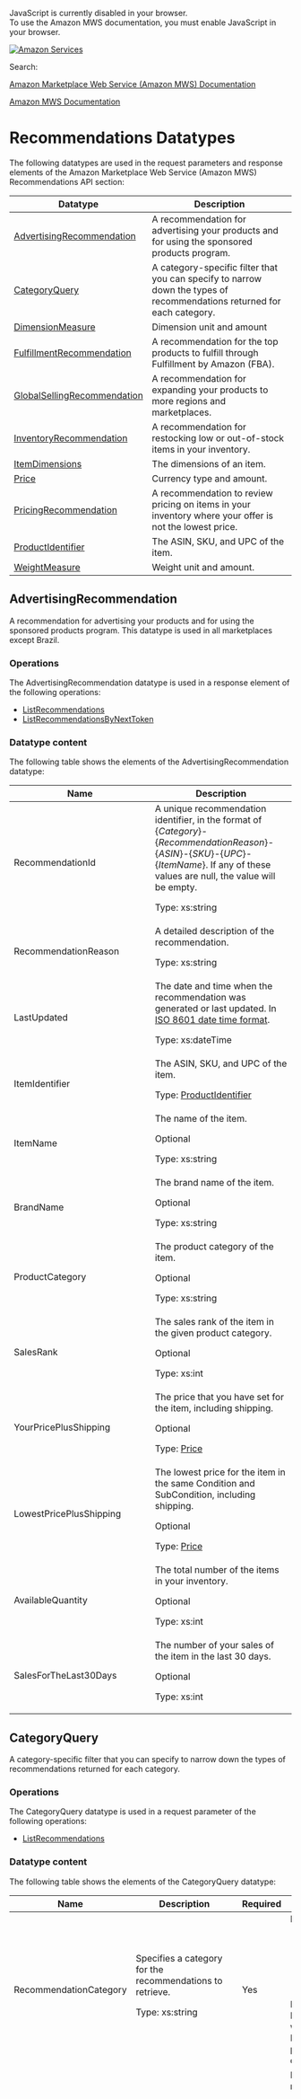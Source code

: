 <div id="MWSDX_noscript">

JavaScript is currently disabled in your browser.  
To use the Amazon MWS documentation, you must enable JavaScript in your
browser.

</div>

<div id="MWSDX_divtop">

[![Amazon
Services](https://images-na.ssl-images-amazon.com/images/G/08/mwsportal/fr_FR/amazonservices.gif "Amazon Services")](http://services.amazon.fr)

<div id="MWSDX_search">

<span id="MWSDX_searchlbl">Search:</span>

</div>

  
<span id="MWSDX_titlebar">[Amazon Marketplace Web Service (Amazon MWS)
Documentation](https://developer.amazonservices.fr/gp/mws/docs.html)</span>

</div>

<div id="MWSDX_divbottom">

<div id="MWSDX_divleft">

<div id="MWSDX_toc">

</div>

</div>

<div id="MWSDX_divright">

<div id="MWSDX_content">

<span id="MWSDX_breadcrumbs">[Amazon MWS
Documentation](https://developer.amazonservices.fr/gp/mws/docs.html)</span>

<div id="Recommendations_Datatypes" class="nested0">

# Recommendations Datatypes

<div class="body">

The following datatypes are used in the request parameters and response
elements of the <span class="ph">Amazon Marketplace Web Service (Amazon
MWS)</span> <span class="ph">Recommendations API section</span>:

<div class="tablenoborder">

| Datatype                                                                                                                                                                                                                                      | Description                                                                                                                                     |
|-----------------------------------------------------------------------------------------------------------------------------------------------------------------------------------------------------------------------------------------------|-------------------------------------------------------------------------------------------------------------------------------------------------|
| <a href="#AdvertisingRecommendation" class="xref" title="A recommendation for advertising your products and for using the sponsored products program. This datatype is used in all marketplaces except Brazil.">AdvertisingRecommendation</a> | <span class="ph">A recommendation for advertising your products and for using the sponsored products program.</span>                            |
| <a href="#CategoryQuery" class="xref" title="A category-specific filter that you can specify to narrow down the types of recommendations returned for each category.">CategoryQuery</a>                                                       | <span class="ph">A category-specific filter that you can specify to narrow down the types of recommendations returned for each category.</span> |
| <a href="#DimensionMeasure" class="xref">DimensionMeasure</a>                                                                                                                                                                                 | <span class="ph">Dimension unit and amount</span>                                                                                               |
| <a href="#FulfillmentRecommendation" class="xref" title="A recommendation for the top products to fulfill through Fulfillment by Amazon (FBA). This datatype is used in all marketplaces except Brazil.">FulfillmentRecommendation</a>        | <span class="ph">A recommendation for the top products to fulfill through Fulfillment by Amazon (FBA).</span>                                   |
| <a href="#GlobalSellingRecommendation" class="xref" title="A recommendation for expanding your products to more regions and marketplaces.">GlobalSellingRecommendation</a>                                                                    | <span class="ph">A recommendation for expanding your products to more regions and marketplaces.</span>                                          |
| <a href="#InventoryRecommendation" class="xref" title="A recommendation for restocking low or out-of-stock items in your inventory.">InventoryRecommendation</a>                                                                              | <span class="ph">A recommendation for restocking low or out-of-stock items in your inventory.</span>                                            |
| <a href="#ItemDimensions" class="xref" title="The dimensions of an item.">ItemDimensions</a>                                                                                                                                                  | <span class="ph">The dimensions of an item.</span>                                                                                              |
| <a href="#Price" class="xref" title="Currency type and amount.">Price</a>                                                                                                                                                                     | <span class="ph">Currency type and amount.</span>                                                                                               |
| <a href="#PricingRecommendation" class="xref" title="A recommendation to review pricing on items in your inventory where your offer is not the lowest price.">PricingRecommendation</a>                                                       | <span class="ph">A recommendation to review pricing on items in your inventory where your offer is not the lowest price.</span>                 |
| <a href="#ProductIdentifier" class="xref" title="The ASIN, SKU, and UPC of the item.">ProductIdentifier</a>                                                                                                                                   | <span class="ph">The ASIN, SKU, and UPC of the item.</span>                                                                                     |
| <a href="#WeightMeasure" class="xref" title="Weight unit and amount.">WeightMeasure</a>                                                                                                                                                       | <span class="ph">Weight unit and amount.</span>                                                                                                 |

</div>

</div>

<div id="AdvertisingRecommendation" class="topic nested1">

## AdvertisingRecommendation

<div class="body">

<span class="ph">A recommendation for advertising your products and for
using the sponsored products program.</span> <span class="ph">This
datatype is used in all marketplaces except Brazil.</span>

<div class="section">

### Operations

The <span class="keyword parmname">AdvertisingRecommendation</span>
datatype is used in a response element of the following operations:

-   <a href="Recommendations_ListRecommendations.md" class="xref" title="Returns your active recommendations for a specific category or for all categories for a specific marketplace.">ListRecommendations</a>
-   <a href="Recommendations_ListRecommendationsByNextToken.md" class="xref" title="Returns the next page of recommendations using the NextToken parameter.">ListRecommendationsByNextToken</a>

</div>

<div class="section">

### Datatype content

The following table shows the elements of the <span
class="keyword parmname">AdvertisingRecommendation</span> datatype:

<div class="tablenoborder">

<table class="table" data-cellpadding="4" data-cellspacing="0" data-summary="" data-frame="border" data-border="1" data-rules="all">
<colgroup>
<col style="width: 50%" />
<col style="width: 50%" />
</colgroup>
<thead class="thead" data-align="left">
<tr class="header row">
<th id="d266993e393" class="entry" data-valign="top" width="33.33333333333333%">Name</th>
<th id="d266993e396" class="entry" data-valign="top" width="66.66666666666666%">Description</th>
</tr>
</thead>
<tbody class="tbody">
<tr class="odd row">
<td class="entry" data-valign="top" width="33.33333333333333%" headers="d266993e393 "><span class="keyword parmname">RecommendationId</span></td>
<td class="entry" data-valign="top" width="66.66666666666666%" headers="d266993e396 ">A unique recommendation identifier, in the format of {<var class="keyword varname">Category</var>}-{<var class="keyword varname">RecommendationReason</var>}-{<var class="keyword varname">ASIN</var>}-{<var class="keyword varname">SKU</var>}-{<var class="keyword varname">UPC</var>}-{<var class="keyword varname">ItemName</var>}. If any of these values are null, the value will be empty.
<p><span class="ph">Type: xs:string</span></p></td>
</tr>
<tr class="even row">
<td class="entry" data-valign="top" width="33.33333333333333%" headers="d266993e393 "><span class="keyword parmname">RecommendationReason</span></td>
<td class="entry" data-valign="top" width="66.66666666666666%" headers="d266993e396 ">A detailed description of the recommendation.
<p><span class="ph">Type: xs:string</span></p></td>
</tr>
<tr class="odd row">
<td class="entry" data-valign="top" width="33.33333333333333%" headers="d266993e393 "><span class="keyword parmname">LastUpdated</span></td>
<td class="entry" data-valign="top" width="66.66666666666666%" headers="d266993e396 ">The date and time when the recommendation was generated or last updated. In <span class="ph"><a href="../dev_guide/DG_ISO8601.md" class="xref">ISO 8601 date time format</a></span>.
<p><span class="ph">Type: xs:dateTime</span></p></td>
</tr>
<tr class="even row">
<td class="entry" data-valign="top" width="33.33333333333333%" headers="d266993e393 "><span class="keyword parmname">ItemIdentifier</span></td>
<td class="entry" data-valign="top" width="66.66666666666666%" headers="d266993e396 ">The ASIN, SKU, and UPC of the item.
<p>Type: <a href="#ProductIdentifier" class="xref" title="The ASIN, SKU, and UPC of the item.">ProductIdentifier</a></p></td>
</tr>
<tr class="odd row">
<td class="entry" data-valign="top" width="33.33333333333333%" headers="d266993e393 "><span class="keyword parmname">ItemName</span></td>
<td class="entry" data-valign="top" width="66.66666666666666%" headers="d266993e396 ">The name of the item.
<p>Optional</p>
<p><span class="ph">Type: xs:string</span></p></td>
</tr>
<tr class="even row">
<td class="entry" data-valign="top" width="33.33333333333333%" headers="d266993e393 "><span class="keyword parmname">BrandName</span></td>
<td class="entry" data-valign="top" width="66.66666666666666%" headers="d266993e396 ">The brand name of the item.
<p>Optional</p>
<p><span class="ph">Type: xs:string</span></p></td>
</tr>
<tr class="odd row">
<td class="entry" data-valign="top" width="33.33333333333333%" headers="d266993e393 "><span class="keyword parmname">ProductCategory</span></td>
<td class="entry" data-valign="top" width="66.66666666666666%" headers="d266993e396 ">The product category of the item.
<p>Optional</p>
<p><span class="ph">Type: xs:string</span></p></td>
</tr>
<tr class="even row">
<td class="entry" data-valign="top" width="33.33333333333333%" headers="d266993e393 "><span class="keyword parmname">SalesRank</span></td>
<td class="entry" data-valign="top" width="66.66666666666666%" headers="d266993e396 ">The sales rank of the item in the given product category.
<p>Optional</p>
<p><span class="ph">Type: xs:int</span></p></td>
</tr>
<tr class="odd row">
<td class="entry" data-valign="top" width="33.33333333333333%" headers="d266993e393 "><span class="keyword parmname">YourPricePlusShipping</span></td>
<td class="entry" data-valign="top" width="66.66666666666666%" headers="d266993e396 ">The price that you have set for the item, including shipping.
<p>Optional</p>
<p>Type: <a href="#Price" class="xref" title="Currency type and amount.">Price</a></p></td>
</tr>
<tr class="even row">
<td class="entry" data-valign="top" width="33.33333333333333%" headers="d266993e393 "><span class="keyword parmname">LowestPricePlusShipping</span></td>
<td class="entry" data-valign="top" width="66.66666666666666%" headers="d266993e396 ">The lowest price for the item in the same <span class="keyword parmname">Condition</span> and <span class="keyword parmname">SubCondition</span>, including shipping.
<p>Optional</p>
<p>Type: <a href="#Price" class="xref" title="Currency type and amount.">Price</a></p></td>
</tr>
<tr class="odd row">
<td class="entry" data-valign="top" width="33.33333333333333%" headers="d266993e393 "><span class="keyword parmname">AvailableQuantity</span></td>
<td class="entry" data-valign="top" width="66.66666666666666%" headers="d266993e396 ">The total number of the items in your inventory.
<p>Optional</p>
<p><span class="ph">Type: xs:int</span></p></td>
</tr>
<tr class="even row">
<td class="entry" data-valign="top" width="33.33333333333333%" headers="d266993e393 "><span class="keyword parmname">SalesForTheLast30Days</span></td>
<td class="entry" data-valign="top" width="66.66666666666666%" headers="d266993e396 ">The number of your sales of the item in the last 30 days.
<p>Optional</p>
<p><span class="ph">Type: xs:int</span></p></td>
</tr>
</tbody>
</table>

</div>

</div>

</div>

</div>

<div id="CategoryQuery" class="topic nested1">

## CategoryQuery

<div class="body">

<span class="ph">A category-specific filter that you can specify to
narrow down the types of recommendations returned for each
category.</span>

<div class="section">

### Operations

The <span class="keyword parmname">CategoryQuery</span> datatype is used
in a request parameter of the following operations:

-   <a href="Recommendations_ListRecommendations.md" class="xref" title="Returns your active recommendations for a specific category or for all categories for a specific marketplace.">ListRecommendations</a>

</div>

<div class="section">

### Datatype content

The following table shows the elements of the <span
class="keyword parmname">CategoryQuery</span> datatype:

<div class="tablenoborder">

<table class="table" data-cellpadding="4" data-cellspacing="0" data-summary="" data-frame="border" data-border="1" data-rules="all">
<colgroup>
<col style="width: 25%" />
<col style="width: 25%" />
<col style="width: 25%" />
<col style="width: 25%" />
</colgroup>
<thead class="thead" data-align="left">
<tr class="header row">
<th id="d266993e775" class="entry" data-valign="top" width="22.22222222222222%">Name</th>
<th id="d266993e778" class="entry" data-valign="top" width="33.33333333333333%">Description</th>
<th id="d266993e781" class="entry" data-valign="top" width="11.11111111111111%">Required</th>
<th id="d266993e784" class="entry" data-valign="top" width="33.33333333333333%">Valid values</th>
</tr>
</thead>
<tbody class="tbody">
<tr class="odd row">
<td class="entry" data-valign="top" width="22.22222222222222%" headers="d266993e775 "><span class="keyword parmname">RecommendationCategory</span></td>
<td class="entry" data-valign="top" width="33.33333333333333%" headers="d266993e778 ">Specifies a category for the recommendations to retrieve.
<p><span class="ph">Type: xs:string</span></p></td>
<td class="entry" data-valign="top" width="11.11111111111111%" headers="d266993e781 ">Yes</td>
<td class="entry" data-valign="top" width="33.33333333333333%" headers="d266993e784 "><span class="keyword parmname">RecommendationCategory</span> values:
<ul>
<li><var class="keyword varname">Selection</var></li>
<li><var class="keyword varname">Fulfillment</var></li>
<li><var class="keyword varname">ListingQuality</var></li>
<li><var class="keyword varname">GlobalSelling</var></li>
<li><var class="keyword varname">Advertising</var></li>
</ul>
<div class="note note">
<span class="notetitle">Note:</span> If you specify a <span class="keyword parmname">RecommendationCategory</span> value here that was not specified in the <span class="keyword parmname">RecommendationCategory</span> request parameter to the <span class="keyword apiname">ListRecommendations</span> operation, then this value is ignored.
</div></td>
</tr>
<tr class="even row">
<td class="entry" data-valign="top" width="22.22222222222222%" headers="d266993e775 "><span class="keyword parmname">FilterOptions</span></td>
<td class="entry" data-valign="top" width="33.33333333333333%" headers="d266993e778 ">Specifies the filters to apply to narrow down the recommendations to return for the given recommendation category.
<p>Filters are specified as a list of <var class="keyword varname">FilterName=FilterValue</var> pairs. For more information, see the <a href="Recommendations_ListRecommendations.md#Examples" class="xref">examples</a> for the <span class="keyword apiname">ListRecommendations</span> operation.</p></td>
<td class="entry" data-valign="top" width="11.11111111111111%" headers="d266993e781 ">Yes</td>
<td class="entry" data-valign="top" width="33.33333333333333%" headers="d266993e784 "><span class="keyword parmname">FilterOptions</span> values for <var class="keyword varname">ListingQuality</var> recommendations:
<ul>
<li><var class="keyword varname">QualitySet=Defect</var> Filter for listings that have a defect, but the listing is still valid. For example, this query will return listings where there is no detailed description.</li>
<li><var class="keyword varname">QualitySet=Quarantine</var> Filter for listings that are being suppressed from the catalog because they do not meet Amazon's standards. For example, this query will return listings where there is no main image.</li>
<li><var class="keyword varname">ListingStatus=Active</var> Filter for active inventory items only. Returns items within inventory that are set to active status.</li>
<li><var class="keyword varname">ListingStatus=Inactive</var> Filter for inactive inventory items only. Returns items within inventory that are set to inactive status.</li>
</ul>
<p><span class="keyword parmname">FilterOptions</span> values for <var class="keyword varname">Selection</var>, <var class="keyword varname">Fulfillment</var>, <var class="keyword varname">GlobalSelling</var>, and <var class="keyword varname">Advertising</var> recommendations:</p>
<ul>
<li><var class="keyword varname">BrandName=&lt;BrandName&gt;</var> - Filter for recommendations that apply to the specified brand name.</li>
<li><var class="keyword varname">ProductCategory=&lt;ProductCategory&gt;</var> - Filter for recommendations that apply to the specified product category.</li>
</ul>
<p><span class="keyword parmname">FilterOptions</span> values for <var class="keyword varname">Selection</var> recommendations:</p>
<ul>
<li><var class="keyword varname">IncludeCommonRecommendations=true</var> - Include <var class="keyword varname">Selection</var> recommendations common to all sellers in addition to seller-specific recommendations.</li>
<li><var class="keyword varname">IncludeCommonRecommendations=false</var> - Do not include <var class="keyword varname">Selection</var> recommendations common to all sellers. Only include seller-specific recommendations.</li>
</ul></td>
</tr>
</tbody>
</table>

</div>

</div>

</div>

</div>

<div id="DimensionMeasure" class="topic nested1">

## DimensionMeasure

<div class="body">

<div class="section">

### Operations

The <span class="keyword parmname">DimensionMeasure</span> datatype is
used in a response element of the following operations:

-   <a href="Recommendations_ListRecommendations.md" class="xref" title="Returns your active recommendations for a specific category or for all categories for a specific marketplace.">ListRecommendations</a>
-   <a href="Recommendations_ListRecommendationsByNextToken.md" class="xref" title="Returns the next page of recommendations using the NextToken parameter.">ListRecommendationsByNextToken</a>

</div>

<div class="section">

### Datatype content

The following table shows the elements of the <span
class="keyword parmname">DimensionMeasure</span> datatype:

<div class="tablenoborder">

<table id="DimensionMeasure__table_o4g_glf_hk" class="table" data-cellpadding="4" data-cellspacing="0" data-summary="" data-frame="border" data-border="1" data-rules="all">
<colgroup>
<col style="width: 50%" />
<col style="width: 50%" />
</colgroup>
<thead class="thead" data-align="left">
<tr class="header row">
<th id="d266993e1074" class="entry" data-valign="top" width="33.33333333333333%">Name</th>
<th id="d266993e1077" class="entry" data-valign="top" width="66.66666666666666%">Description</th>
</tr>
</thead>
<tbody class="tbody">
<tr class="odd row">
<td class="entry" data-valign="top" width="33.33333333333333%" headers="d266993e1074 "><span class="keyword parmname">Value</span></td>
<td class="entry" data-valign="top" width="66.66666666666666%" headers="d266993e1077 ">The value of the measurement.
<p><span class="ph">Type: xs:decimal</span></p></td>
</tr>
<tr class="even row">
<td class="entry" data-valign="top" width="33.33333333333333%" headers="d266993e1074 "><span class="keyword parmname">Unit</span></td>
<td class="entry" data-valign="top" width="66.66666666666666%" headers="d266993e1077 ">The unit of the measurement.
<p><span class="ph">Type: xs:string</span></p></td>
</tr>
</tbody>
</table>

</div>

</div>

</div>

</div>

<div id="FulfillmentRecommendation" class="topic nested1">

## FulfillmentRecommendation

<div class="body">

<span class="ph">A recommendation for the top products to fulfill
through Fulfillment by Amazon (FBA).</span> <span class="ph">This
datatype is used in all marketplaces except Brazil.</span>

<div class="section">

### Operations

The <span class="keyword parmname">FulfillmentRecommendation</span>
datatype is used in a response element of the following operations:

-   <a href="Recommendations_ListRecommendations.md" class="xref" title="Returns your active recommendations for a specific category or for all categories for a specific marketplace.">ListRecommendations</a>
-   <a href="Recommendations_ListRecommendationsByNextToken.md" class="xref" title="Returns the next page of recommendations using the NextToken parameter.">ListRecommendationsByNextToken</a>

</div>

<div class="section">

### Datatype content

The following table shows the elements of the <span
class="keyword parmname">FulfillmentRecommendation</span> datatype:

<div class="tablenoborder">

<table class="table" data-cellpadding="4" data-cellspacing="0" data-summary="" data-frame="border" data-border="1" data-rules="all">
<colgroup>
<col style="width: 50%" />
<col style="width: 50%" />
</colgroup>
<thead class="thead" data-align="left">
<tr class="header row">
<th id="d266993e1232" class="entry" data-valign="top" width="33.33333333333333%">Name</th>
<th id="d266993e1235" class="entry" data-valign="top" width="66.66666666666666%">Description</th>
</tr>
</thead>
<tbody class="tbody">
<tr class="odd row">
<td class="entry" data-valign="top" width="33.33333333333333%" headers="d266993e1232 "><span class="keyword parmname">RecommendationId</span></td>
<td class="entry" data-valign="top" width="66.66666666666666%" headers="d266993e1235 ">A unique recommendation identifier, in the format of {<var class="keyword varname">Category</var>}-{<var class="keyword varname">RecommendationReason</var>}-{<var class="keyword varname">ASIN</var>}-{<var class="keyword varname">SKU</var>}-{<var class="keyword varname">UPC</var>}-{<var class="keyword varname">ItemName</var>}. If any of these values are null, the value will be empty.
<p><span class="ph">Type: xs:string</span></p></td>
</tr>
<tr class="even row">
<td class="entry" data-valign="top" width="33.33333333333333%" headers="d266993e1232 "><span class="keyword parmname">RecommendationReason</span></td>
<td class="entry" data-valign="top" width="66.66666666666666%" headers="d266993e1235 ">A detailed description of the recommendation.
<p><span class="ph">Type: xs:string</span></p></td>
</tr>
<tr class="odd row">
<td class="entry" data-valign="top" width="33.33333333333333%" headers="d266993e1232 "><span class="keyword parmname">LastUpdated</span></td>
<td class="entry" data-valign="top" width="66.66666666666666%" headers="d266993e1235 ">The date and time when the recommendation was generated or last updated. In <span class="ph"><a href="../dev_guide/DG_ISO8601.md" class="xref">ISO 8601 date time format</a></span>.
<p><span class="ph">Type: xs:dateTime</span></p></td>
</tr>
<tr class="even row">
<td class="entry" data-valign="top" width="33.33333333333333%" headers="d266993e1232 "><span class="keyword parmname">ItemIdentifier</span></td>
<td class="entry" data-valign="top" width="66.66666666666666%" headers="d266993e1235 ">The ASIN, SKU, and UPC of the item.
<p>Type: <a href="#ProductIdentifier" class="xref" title="The ASIN, SKU, and UPC of the item.">ProductIdentifier</a></p></td>
</tr>
<tr class="odd row">
<td class="entry" data-valign="top" width="33.33333333333333%" headers="d266993e1232 "><span class="keyword parmname">ItemName</span></td>
<td class="entry" data-valign="top" width="66.66666666666666%" headers="d266993e1235 ">The name of the item.
<p>Optional</p>
<p><span class="ph">Type: xs:string</span></p></td>
</tr>
<tr class="even row">
<td class="entry" data-valign="top" width="33.33333333333333%" headers="d266993e1232 "><span class="keyword parmname">BrandName</span></td>
<td class="entry" data-valign="top" width="66.66666666666666%" headers="d266993e1235 ">The brand name of the item.
<p>Optional</p>
<p><span class="ph">Type: xs:string</span></p></td>
</tr>
<tr class="odd row">
<td class="entry" data-valign="top" width="33.33333333333333%" headers="d266993e1232 "><span class="keyword parmname">ProductCategory</span></td>
<td class="entry" data-valign="top" width="66.66666666666666%" headers="d266993e1235 ">The product category of the item.
<p>Optional</p>
<p><span class="ph">Type: xs:string</span></p></td>
</tr>
<tr class="even row">
<td class="entry" data-valign="top" width="33.33333333333333%" headers="d266993e1232 "><span class="keyword parmname">SalesRank</span></td>
<td class="entry" data-valign="top" width="66.66666666666666%" headers="d266993e1235 ">The sales rank of the item in the given product category.
<p>Optional</p>
<p><span class="ph">Type: xs:int</span></p></td>
</tr>
<tr class="odd row">
<td class="entry" data-valign="top" width="33.33333333333333%" headers="d266993e1232 "><span class="keyword parmname">BuyboxPrice</span></td>
<td class="entry" data-valign="top" width="66.66666666666666%" headers="d266993e1235 ">The price of the item that is displayed in the Buy Box.
<p>Optional</p>
<p>Type: <a href="#Price" class="xref" title="Currency type and amount.">Price</a></p></td>
</tr>
<tr class="even row">
<td class="entry" data-valign="top" width="33.33333333333333%" headers="d266993e1232 "><span class="keyword parmname">NumberOfOffers</span></td>
<td class="entry" data-valign="top" width="66.66666666666666%" headers="d266993e1235 ">The number of current offers for the item.
<p>Optional</p>
<p><span class="ph">Type: xs:int</span></p></td>
</tr>
<tr class="odd row">
<td class="entry" data-valign="top" width="33.33333333333333%" headers="d266993e1232 "><span class="keyword parmname">NumberOfOffersFulfilledByAmazon</span></td>
<td class="entry" data-valign="top" width="66.66666666666666%" headers="d266993e1235 ">The number of current offers for the item that are fulfilled by Amazon.
<p>Optional</p>
<p><span class="ph">Type: xs:int</span></p></td>
</tr>
<tr class="even row">
<td class="entry" data-valign="top" width="33.33333333333333%" headers="d266993e1232 "><span class="keyword parmname">AverageCustomerReview</span></td>
<td class="entry" data-valign="top" width="66.66666666666666%" headers="d266993e1235 ">The average customer review of the item.
<p>Optional</p>
<p><span class="ph">Type: xs:decimal</span></p></td>
</tr>
<tr class="odd row">
<td class="entry" data-valign="top" width="33.33333333333333%" headers="d266993e1232 "><span class="keyword parmname">NumberOfCustomerReviews</span></td>
<td class="entry" data-valign="top" width="66.66666666666666%" headers="d266993e1235 ">The number of customer reviews for the item.
<p>Optional</p>
<p><span class="ph">Type: xs:int</span></p></td>
</tr>
<tr class="even row">
<td class="entry" data-valign="top" width="33.33333333333333%" headers="d266993e1232 "><span class="keyword parmname">ItemDimensions</span></td>
<td class="entry" data-valign="top" width="66.66666666666666%" headers="d266993e1235 ">The dimensions of the item.
<p>Optional</p>
<p>Type: <a href="#ItemDimensions" class="xref" title="The dimensions of an item.">ItemDimensions</a></p></td>
</tr>
</tbody>
</table>

</div>

</div>

</div>

</div>

<div id="GlobalSellingRecommendation" class="topic nested1">

## GlobalSellingRecommendation

<div class="body">

<span class="ph">A recommendation for expanding your products to more
regions and marketplaces.</span>

<div class="section">

### Operations

The <span class="keyword parmname">GlobalSellingRecommendation</span>
datatype is used in a response element of the following operations:

-   <a href="Recommendations_ListRecommendations.md" class="xref" title="Returns your active recommendations for a specific category or for all categories for a specific marketplace.">ListRecommendations</a>
-   <a href="Recommendations_ListRecommendationsByNextToken.md" class="xref" title="Returns the next page of recommendations using the NextToken parameter.">ListRecommendationsByNextToken</a>

</div>

<div class="section">

### Datatype content

The following table shows the elements of the <span
class="keyword parmname">GlobalSellingRecommendation</span> datatype:

<div class="tablenoborder">

<table id="GlobalSellingRecommendation__table_xjs_clb_3p" class="table" data-cellpadding="4" data-cellspacing="0" data-summary="" data-frame="border" data-border="1" data-rules="all">
<colgroup>
<col style="width: 50%" />
<col style="width: 50%" />
</colgroup>
<thead class="thead" data-align="left">
<tr class="header row">
<th id="d266993e1654" class="entry" data-valign="top" width="33.33333333333333%">Name</th>
<th id="d266993e1657" class="entry" data-valign="top" width="66.66666666666666%">Description</th>
</tr>
</thead>
<tbody class="tbody">
<tr class="odd row">
<td class="entry" data-valign="top" width="33.33333333333333%" headers="d266993e1654 "><span class="keyword parmname">RecommendationId</span></td>
<td class="entry" data-valign="top" width="66.66666666666666%" headers="d266993e1657 ">A unique recommendation identifier, in the format of {<var class="keyword varname">Category</var>}-{<var class="keyword varname">RecommendationReason</var>}-{<var class="keyword varname">ASIN</var>}-{<var class="keyword varname">SKU</var>}-{<var class="keyword varname">UPC</var>}-{<var class="keyword varname">ItemName</var>}. If any of these values are null, the value will be empty.
<p><span class="ph">Type: xs:string</span></p></td>
</tr>
<tr class="even row">
<td class="entry" data-valign="top" width="33.33333333333333%" headers="d266993e1654 "><span class="keyword parmname">RecommendationReason</span></td>
<td class="entry" data-valign="top" width="66.66666666666666%" headers="d266993e1657 ">A detailed description of the recommendation.
<p><span class="ph">Type: xs:string</span></p></td>
</tr>
<tr class="odd row">
<td class="entry" data-valign="top" width="33.33333333333333%" headers="d266993e1654 "><span class="keyword parmname">LastUpdated</span></td>
<td class="entry" data-valign="top" width="66.66666666666666%" headers="d266993e1657 ">The date and time when the recommendation was generated or last updated. In <span class="ph"><a href="../dev_guide/DG_ISO8601.md" class="xref">ISO 8601 date time format</a></span>.
<p><span class="ph">Type: xs:dateTime</span></p></td>
</tr>
<tr class="even row">
<td class="entry" data-valign="top" width="33.33333333333333%" headers="d266993e1654 "><span class="keyword parmname">ItemIdentifier</span></td>
<td class="entry" data-valign="top" width="66.66666666666666%" headers="d266993e1657 ">The ASIN, SKU, and UPC of the item.
<p>Type: <a href="#ProductIdentifier" class="xref" title="The ASIN, SKU, and UPC of the item.">ProductIdentifier</a></p></td>
</tr>
<tr class="odd row">
<td class="entry" data-valign="top" width="33.33333333333333%" headers="d266993e1654 "><span class="keyword parmname">ItemName</span></td>
<td class="entry" data-valign="top" width="66.66666666666666%" headers="d266993e1657 ">The name of the item.
<p>Optional</p>
<p><span class="ph">Type: xs:string</span></p></td>
</tr>
<tr class="even row">
<td class="entry" data-valign="top" width="33.33333333333333%" headers="d266993e1654 "><span class="keyword parmname">BrandName</span></td>
<td class="entry" data-valign="top" width="66.66666666666666%" headers="d266993e1657 ">The brand name of the item.
<p>Optional</p>
<p><span class="ph">Type: xs:string</span></p></td>
</tr>
<tr class="odd row">
<td class="entry" data-valign="top" width="33.33333333333333%" headers="d266993e1654 "><span class="keyword parmname">ProductCategory</span></td>
<td class="entry" data-valign="top" width="66.66666666666666%" headers="d266993e1657 ">The product category of the item.
<p>Optional</p>
<p><span class="ph">Type: xs:string</span></p></td>
</tr>
<tr class="even row">
<td class="entry" data-valign="top" width="33.33333333333333%" headers="d266993e1654 "><span class="keyword parmname">SalesRank</span></td>
<td class="entry" data-valign="top" width="66.66666666666666%" headers="d266993e1657 ">The sales rank of the item in the given product category.
<p>Optional</p>
<p><span class="ph">Type: xs:int</span></p></td>
</tr>
<tr class="odd row">
<td class="entry" data-valign="top" width="33.33333333333333%" headers="d266993e1654 "><span class="keyword parmname">BuyboxPrice</span></td>
<td class="entry" data-valign="top" width="66.66666666666666%" headers="d266993e1657 ">The price of the item that is displayed in the Buy Box.
<p>Optional</p>
<p>Type: <a href="#Price" class="xref" title="Currency type and amount.">Price</a></p></td>
</tr>
<tr class="even row">
<td class="entry" data-valign="top" width="33.33333333333333%" headers="d266993e1654 "><span class="keyword parmname">NumberOfOffers</span></td>
<td class="entry" data-valign="top" width="66.66666666666666%" headers="d266993e1657 ">The number of current offers for the item.
<p>Optional</p>
<p><span class="ph">Type: xs:int</span></p></td>
</tr>
<tr class="odd row">
<td class="entry" data-valign="top" width="33.33333333333333%" headers="d266993e1654 "><span class="keyword parmname">NumberOfOffersFulfilledByAmazon</span></td>
<td class="entry" data-valign="top" width="66.66666666666666%" headers="d266993e1657 ">The number of current offers for the item that are fulfilled by Amazon.
<p>Optional</p>
<p><span class="ph">Type: xs:int</span></p></td>
</tr>
<tr class="even row">
<td class="entry" data-valign="top" width="33.33333333333333%" headers="d266993e1654 "><span class="keyword parmname">AverageCustomerReview</span></td>
<td class="entry" data-valign="top" width="66.66666666666666%" headers="d266993e1657 ">The average customer review of the item.
<p>Optional</p>
<p><span class="ph">Type: xs:decimal</span></p></td>
</tr>
<tr class="odd row">
<td class="entry" data-valign="top" width="33.33333333333333%" headers="d266993e1654 "><span class="keyword parmname">NumberOfCustomerReviews</span></td>
<td class="entry" data-valign="top" width="66.66666666666666%" headers="d266993e1657 ">The number of customer reviews for the item.
<p>Optional</p>
<p><span class="ph">Type: xs:int</span></p></td>
</tr>
<tr class="even row">
<td class="entry" data-valign="top" width="33.33333333333333%" headers="d266993e1654 "><span class="keyword parmname">ItemDimensions</span></td>
<td class="entry" data-valign="top" width="66.66666666666666%" headers="d266993e1657 ">The dimensions of the item.
<p>Optional</p>
<p>Type: <a href="#ItemDimensions" class="xref" title="The dimensions of an item.">ItemDimensions</a></p></td>
</tr>
</tbody>
</table>

</div>

</div>

</div>

</div>

<div id="InventoryRecommendation" class="topic nested1">

## InventoryRecommendation

<div class="body">

<span class="ph">A recommendation for restocking low or out-of-stock
items in your inventory.</span>

<div class="section">

### Operations

The <span class="keyword parmname">InventoryRecommendation</span>
datatype is used in a response element of the following operations:

-   <a href="Recommendations_ListRecommendations.md" class="xref" title="Returns your active recommendations for a specific category or for all categories for a specific marketplace.">ListRecommendations</a>
-   <a href="Recommendations_ListRecommendationsByNextToken.md" class="xref" title="Returns the next page of recommendations using the NextToken parameter.">ListRecommendationsByNextToken</a>

</div>

<div class="section">

### Datatype content

The following table shows the elements of the <span
class="keyword parmname">InventoryRecommendation</span> datatype:

<div class="tablenoborder">

<table class="table" data-cellpadding="4" data-cellspacing="0" data-summary="" data-frame="border" data-border="1" data-rules="all">
<colgroup>
<col style="width: 50%" />
<col style="width: 50%" />
</colgroup>
<thead class="thead" data-align="left">
<tr class="header row">
<th id="d266993e2078" class="entry" data-valign="top" width="33.33333333333333%">Name</th>
<th id="d266993e2081" class="entry" data-valign="top" width="66.66666666666666%">Description</th>
</tr>
</thead>
<tbody class="tbody">
<tr class="odd row">
<td class="entry" data-valign="top" width="33.33333333333333%" headers="d266993e2078 "><span class="keyword parmname">RecommendationId</span></td>
<td class="entry" data-valign="top" width="66.66666666666666%" headers="d266993e2081 ">A unique recommendation identifier, in the format of {<var class="keyword varname">Category</var>}-{<var class="keyword varname">RecommendationReason</var>}-{<var class="keyword varname">ASIN</var>}-{<var class="keyword varname">SKU</var>}-{<var class="keyword varname">UPC</var>}-{<var class="keyword varname">ItemName</var>}. If any of these values are null, the value will be empty.
<p><span class="ph">Type: xs:string</span></p></td>
</tr>
<tr class="even row">
<td class="entry" data-valign="top" width="33.33333333333333%" headers="d266993e2078 "><span class="keyword parmname">RecommendationReason</span></td>
<td class="entry" data-valign="top" width="66.66666666666666%" headers="d266993e2081 ">A detailed description of the recommendation.
<p><span class="ph">Type: xs:string</span></p></td>
</tr>
<tr class="odd row">
<td class="entry" data-valign="top" width="33.33333333333333%" headers="d266993e2078 "><span class="keyword parmname">LastUpdated</span></td>
<td class="entry" data-valign="top" width="66.66666666666666%" headers="d266993e2081 ">The date and time when the recommendation was generated or last updated. In <span class="ph"><a href="../dev_guide/DG_ISO8601.md" class="xref">ISO 8601 date time format</a></span>.
<p><span class="ph">Type: xs:dateTime</span></p></td>
</tr>
<tr class="even row">
<td class="entry" data-valign="top" width="33.33333333333333%" headers="d266993e2078 "><span class="keyword parmname">ItemIdentifier</span></td>
<td class="entry" data-valign="top" width="66.66666666666666%" headers="d266993e2081 ">The ASIN, SKU, and UPC of the item.
<p>Type: <a href="#ProductIdentifier" class="xref" title="The ASIN, SKU, and UPC of the item.">ProductIdentifier</a></p></td>
</tr>
<tr class="odd row">
<td class="entry" data-valign="top" width="33.33333333333333%" headers="d266993e2078 "><span class="keyword parmname">ItemName</span></td>
<td class="entry" data-valign="top" width="66.66666666666666%" headers="d266993e2081 ">The name of the item.
<p>Optional</p>
<p><span class="ph">Type: xs:string</span></p></td>
</tr>
<tr class="even row">
<td class="entry" data-valign="top" width="33.33333333333333%" headers="d266993e2078 "><span class="keyword parmname">FulfillmentChannel</span></td>
<td class="entry" data-valign="top" width="66.66666666666666%" headers="d266993e2081 "><span class="keyword parmname">FulfillmentChannel</span> values:
<ul>
<li><var class="keyword varname">MFN</var> Indicates that you are fulfilling the item.</li>
<li><var class="keyword varname">AFN</var> Indicates that Amazon is fulfilling the item.</li>
</ul>
<p>Optional</p>
<p><span class="ph">Type: xs:string</span></p></td>
</tr>
<tr class="odd row">
<td class="entry" data-valign="top" width="33.33333333333333%" headers="d266993e2078 "><span class="keyword parmname">AvailableQuantity</span></td>
<td class="entry" data-valign="top" width="66.66666666666666%" headers="d266993e2081 ">The total number of the items in your inventory.
<p>Optional</p>
<p><span class="ph">Type: xs:int</span></p></td>
</tr>
<tr class="even row">
<td class="entry" data-valign="top" width="33.33333333333333%" headers="d266993e2078 "><span class="keyword parmname">DaysUntilStockRunsOut</span></td>
<td class="entry" data-valign="top" width="66.66666666666666%" headers="d266993e2081 ">The estimated number of days until you run out of inventory of the item based on current sales.
<p>Optional</p>
<p><span class="ph">Type: xs:int</span></p></td>
</tr>
<tr class="odd row">
<td class="entry" data-valign="top" width="33.33333333333333%" headers="d266993e2078 "><span class="keyword parmname">DaysOutOfStockLast30Days</span></td>
<td class="entry" data-valign="top" width="66.66666666666666%" headers="d266993e2081 ">The number of days in the last 30 days when you were out of stock of the item.
<p>Optional</p>
<p><span class="ph">Type: xs:int</span></p></td>
</tr>
</tbody>
</table>

</div>

</div>

</div>

</div>

<div id="ItemDimensions" class="topic nested1">

## ItemDimensions

<div class="body">

<span class="ph">The dimensions of an item.</span>

<div class="section">

### Operations

The <span class="keyword parmname">ItemDimensions</span> datatype is
used in a response element of the following operations:

-   <a href="Recommendations_ListRecommendations.md" class="xref" title="Returns your active recommendations for a specific category or for all categories for a specific marketplace.">ListRecommendations</a>
-   <a href="Recommendations_ListRecommendationsByNextToken.md" class="xref" title="Returns the next page of recommendations using the NextToken parameter.">ListRecommendationsByNextToken</a>

</div>

<div class="section">

### Datatype content

The following table shows the elements of the <span
class="keyword parmname">ItemDimensions</span> datatype:

<div class="tablenoborder">

<table class="table" data-cellpadding="4" data-cellspacing="0" data-summary="" data-frame="border" data-border="1" data-rules="all">
<colgroup>
<col style="width: 50%" />
<col style="width: 50%" />
</colgroup>
<thead class="thead" data-align="left">
<tr class="header row">
<th id="d266993e2409" class="entry" data-valign="top" width="33.33333333333333%">Name</th>
<th id="d266993e2412" class="entry" data-valign="top" width="66.66666666666666%">Description</th>
</tr>
</thead>
<tbody class="tbody">
<tr class="odd row">
<td class="entry" data-valign="top" width="33.33333333333333%" headers="d266993e2409 "><span class="keyword parmname">Height</span></td>
<td class="entry" data-valign="top" width="66.66666666666666%" headers="d266993e2412 ">The height of the unit.
<p>Type: <a href="#DimensionMeasure" class="xref">DimensionMeasure</a></p></td>
</tr>
<tr class="even row">
<td class="entry" data-valign="top" width="33.33333333333333%" headers="d266993e2409 "><span class="keyword parmname">Width</span></td>
<td class="entry" data-valign="top" width="66.66666666666666%" headers="d266993e2412 ">The width of the unit.
<p>Type: <a href="#DimensionMeasure" class="xref">DimensionMeasure</a></p></td>
</tr>
<tr class="odd row">
<td class="entry" data-valign="top" width="33.33333333333333%" headers="d266993e2409 "><span class="keyword parmname">Length</span></td>
<td class="entry" data-valign="top" width="66.66666666666666%" headers="d266993e2412 ">The length of the unit.
<p>Type: <a href="#DimensionMeasure" class="xref">DimensionMeasure</a></p></td>
</tr>
<tr class="even row">
<td class="entry" data-valign="top" width="33.33333333333333%" headers="d266993e2409 "><span class="keyword parmname">Weight</span></td>
<td class="entry" data-valign="top" width="66.66666666666666%" headers="d266993e2412 ">The weight of the unit.
<p>Type: <a href="#WeightMeasure" class="xref" title="Weight unit and amount.">WeightMeasure</a></p></td>
</tr>
</tbody>
</table>

</div>

</div>

</div>

</div>

<div id="Price" class="topic nested1">

## Price

<div class="body">

<span class="ph">Currency type and amount.</span>

<div class="section">

### Operations

The <span class="keyword parmname">Price</span> datatype is used in a
response element of the following operations:

-   <a href="Recommendations_ListRecommendations.md" class="xref" title="Returns your active recommendations for a specific category or for all categories for a specific marketplace.">ListRecommendations</a>
-   <a href="Recommendations_ListRecommendationsByNextToken.md" class="xref" title="Returns the next page of recommendations using the NextToken parameter.">ListRecommendationsByNextToken</a>

</div>

<div class="section">

### Datatype content

The following table shows the elements of the <span
class="keyword parmname">Price</span> datatype:

<div class="tablenoborder">

<table class="table" data-cellpadding="4" data-cellspacing="0" data-summary="" data-frame="border" data-border="1" data-rules="all">
<colgroup>
<col style="width: 50%" />
<col style="width: 50%" />
</colgroup>
<thead class="thead" data-align="left">
<tr class="header row">
<th id="d266993e2611" class="entry" data-valign="top" width="33.33333333333333%">Name</th>
<th id="d266993e2614" class="entry" data-valign="top" width="66.66666666666666%">Description</th>
</tr>
</thead>
<tbody class="tbody">
<tr class="odd row">
<td class="entry" data-valign="top" width="33.33333333333333%" headers="d266993e2611 "><span class="keyword parmname">CurrencyCode</span></td>
<td class="entry" data-valign="top" width="66.66666666666666%" headers="d266993e2614 ">Three-digit currency code. In <span class="ph"> <a href="../dev_guide/DG_ISO4217.md" class="xref">ISO 4217 format</a> </span>.
<p><span class="ph">Type: xs:string</span></p></td>
</tr>
<tr class="even row">
<td class="entry" data-valign="top" width="33.33333333333333%" headers="d266993e2611 "><span class="keyword parmname">Amount</span></td>
<td class="entry" data-valign="top" width="66.66666666666666%" headers="d266993e2614 ">The currency amount.
<p><span class="ph">Type: xs:decimal</span></p></td>
</tr>
</tbody>
</table>

</div>

</div>

</div>

</div>

<div id="PricingRecommendation" class="topic nested1">

## PricingRecommendation

<div class="body">

<span class="ph">A recommendation to review pricing on items in your
inventory where your offer is not the lowest price.</span>

<div class="section">

### Operations

The <span class="keyword parmname">PricingRecommendation</span> datatype
is used in a response element of the following operations:

-   <a href="Recommendations_ListRecommendations.md" class="xref" title="Returns your active recommendations for a specific category or for all categories for a specific marketplace.">ListRecommendations</a>
-   <a href="Recommendations_ListRecommendationsByNextToken.md" class="xref" title="Returns the next page of recommendations using the NextToken parameter.">ListRecommendationsByNextToken</a>

</div>

<div class="section">

### Datatype content

The following table shows the elements of the <span
class="keyword parmname">PricingRecommendation</span> datatype:

<div class="tablenoborder">

<table class="table" data-cellpadding="4" data-cellspacing="0" data-summary="" data-frame="border" data-border="1" data-rules="all">
<colgroup>
<col style="width: 50%" />
<col style="width: 50%" />
</colgroup>
<thead class="thead" data-align="left">
<tr class="header row">
<th id="d266993e2776" class="entry" data-valign="top" width="33.33333333333333%">Name</th>
<th id="d266993e2779" class="entry" data-valign="top" width="66.66666666666666%">Description</th>
</tr>
</thead>
<tbody class="tbody">
<tr class="odd row">
<td class="entry" data-valign="top" width="33.33333333333333%" headers="d266993e2776 "><span class="keyword parmname">RecommendationId</span></td>
<td class="entry" data-valign="top" width="66.66666666666666%" headers="d266993e2779 ">A unique recommendation identifier, in the format of {<var class="keyword varname">Category</var>}-{<var class="keyword varname">RecommendationReason</var>}-{<var class="keyword varname">ASIN</var>}-{<var class="keyword varname">SKU</var>}-{<var class="keyword varname">UPC</var>}-{<var class="keyword varname">ItemName</var>}. If any of these values are null, the value will be empty.
<p><span class="ph">Type: xs:string</span></p></td>
</tr>
<tr class="even row">
<td class="entry" data-valign="top" width="33.33333333333333%" headers="d266993e2776 "><span class="keyword parmname">RecommendationReason</span></td>
<td class="entry" data-valign="top" width="66.66666666666666%" headers="d266993e2779 ">A detailed description of the recommendation.
<p><span class="ph">Type: xs:string</span></p></td>
</tr>
<tr class="odd row">
<td class="entry" data-valign="top" width="33.33333333333333%" headers="d266993e2776 "><span class="keyword parmname">LastUpdated</span></td>
<td class="entry" data-valign="top" width="66.66666666666666%" headers="d266993e2779 ">The date and time when the recommendation was generated or last updated. In <span class="ph"><a href="../dev_guide/DG_ISO8601.md" class="xref">ISO 8601 date time format</a></span>.
<p><span class="ph">Type: xs:dateTime</span></p></td>
</tr>
<tr class="even row">
<td class="entry" data-valign="top" width="33.33333333333333%" headers="d266993e2776 "><span class="keyword parmname">ItemIdentifier</span></td>
<td class="entry" data-valign="top" width="66.66666666666666%" headers="d266993e2779 ">The ASIN, SKU, and UPC of the item.
<p>Type: <a href="#ProductIdentifier" class="xref" title="The ASIN, SKU, and UPC of the item.">ProductIdentifier</a></p></td>
</tr>
<tr class="odd row">
<td class="entry" data-valign="top" width="33.33333333333333%" headers="d266993e2776 "><span class="keyword parmname">ItemName</span></td>
<td class="entry" data-valign="top" width="66.66666666666666%" headers="d266993e2779 ">The name of the item.
<p>Optional</p>
<p><span class="ph">Type: xs:string</span></p></td>
</tr>
<tr class="even row">
<td class="entry" data-valign="top" width="33.33333333333333%" headers="d266993e2776 "><span class="keyword parmname">Condition</span></td>
<td class="entry" data-valign="top" width="66.66666666666666%" headers="d266993e2779 ">The condition of the item.
<p>Optional</p>
<p><span class="ph">Type: xs:string</span></p></td>
</tr>
<tr class="odd row">
<td class="entry" data-valign="top" width="33.33333333333333%" headers="d266993e2776 "><span class="keyword parmname">SubCondition</span></td>
<td class="entry" data-valign="top" width="66.66666666666666%" headers="d266993e2779 ">The subcondition of the item.
<p>Optional</p>
<p><span class="ph">Type: xs:string</span></p></td>
</tr>
<tr class="even row">
<td class="entry" data-valign="top" width="33.33333333333333%" headers="d266993e2776 "><span class="keyword parmname">FulfillmentChannel</span></td>
<td class="entry" data-valign="top" width="66.66666666666666%" headers="d266993e2779 "><span class="keyword parmname">FulfillmentChannel</span> values:
<ul>
<li><var class="keyword varname">MFN</var> Indicates that you are fulfilling the item.</li>
<li><var class="keyword varname">AFN</var> Indicates that Amazon is fulfilling the item.</li>
</ul>
<p>Optional</p>
<span class="ph">Type: xs:string</span></td>
</tr>
<tr class="odd row">
<td class="entry" data-valign="top" width="33.33333333333333%" headers="d266993e2776 "><span class="keyword parmname">YourPricePlusShipping</span></td>
<td class="entry" data-valign="top" width="66.66666666666666%" headers="d266993e2779 ">The price that you have set for the item, including shipping.
<p>Optional</p>
<p>Type: <a href="#Price" class="xref" title="Currency type and amount.">Price</a></p></td>
</tr>
<tr class="even row">
<td class="entry" data-valign="top" width="33.33333333333333%" headers="d266993e2776 "><span class="keyword parmname">LowestPricePlusShipping</span></td>
<td class="entry" data-valign="top" width="66.66666666666666%" headers="d266993e2779 ">The lowest price for the item in the same <span class="keyword parmname">Condition</span> and <span class="keyword parmname">SubCondition</span>, including shipping.
<p>Optional</p>
<p>Type: <a href="#Price" class="xref" title="Currency type and amount.">Price</a></p></td>
</tr>
<tr class="odd row">
<td class="entry" data-valign="top" width="33.33333333333333%" headers="d266993e2776 "><span class="keyword parmname">PriceDifferenceToLowPrice</span></td>
<td class="entry" data-valign="top" width="66.66666666666666%" headers="d266993e2779 ">The difference between what you are charging for the item and the lowest price for the item in the same <span class="keyword parmname">Condition</span> and <span class="keyword parmname">SubCondition</span>.
<p>Optional</p>
<p>Type: <a href="#Price" class="xref" title="Currency type and amount.">Price</a></p></td>
</tr>
<tr class="even row">
<td class="entry" data-valign="top" width="33.33333333333333%" headers="d266993e2776 "><span class="keyword parmname">MedianPricePlusShipping</span></td>
<td class="entry" data-valign="top" width="66.66666666666666%" headers="d266993e2779 ">The median price for the item in the same <span class="keyword parmname">Condition</span> and <span class="keyword parmname">SubCondition</span>, including shipping.
<p>Optional</p>
<p>Type: <a href="#Price" class="xref" title="Currency type and amount.">Price</a></p></td>
</tr>
<tr class="odd row">
<td class="entry" data-valign="top" width="33.33333333333333%" headers="d266993e2776 "><span class="keyword parmname">LowestMerchantFulfilledOfferPrice</span></td>
<td class="entry" data-valign="top" width="66.66666666666666%" headers="d266993e2779 ">The lowest price for the item in the same <span class="keyword parmname">Condition</span> and <span class="keyword parmname">SubCondition</span> that is fulfilled by a seller.
<p>Optional</p>
<p>Type: <a href="#Price" class="xref" title="Currency type and amount.">Price</a></p></td>
</tr>
<tr class="even row">
<td class="entry" data-valign="top" width="33.33333333333333%" headers="d266993e2776 "><span class="keyword parmname">LowestAmazonFulfilledOfferPrice</span></td>
<td class="entry" data-valign="top" width="66.66666666666666%" headers="d266993e2779 ">The lowest price for the item in the same <span class="keyword parmname">Condition</span> and <span class="keyword parmname">SubCondition</span> that is fulfilled by Amazon.
<p>Optional</p>
<p>Type: <a href="#Price" class="xref" title="Currency type and amount.">Price</a></p></td>
</tr>
<tr class="odd row">
<td class="entry" data-valign="top" width="33.33333333333333%" headers="d266993e2776 "><span class="keyword parmname">NumberOfOffers</span></td>
<td class="entry" data-valign="top" width="66.66666666666666%" headers="d266993e2779 ">The total number of offers for the item.
<p>Optional</p>
<p><span class="ph">Type: xs:int</span></p></td>
</tr>
<tr class="even row">
<td class="entry" data-valign="top" width="33.33333333333333%" headers="d266993e2776 "><span class="keyword parmname">NumberOfMerchantFulfilledOffers</span></td>
<td class="entry" data-valign="top" width="66.66666666666666%" headers="d266993e2779 ">The total number of offers for the item that are fulfilled by a seller.
<p>Optional</p>
<p><span class="ph">Type: xs:int</span></p></td>
</tr>
<tr class="odd row">
<td class="entry" data-valign="top" width="33.33333333333333%" headers="d266993e2776 "><span class="keyword parmname">NumberOfAmazonFulfilledOffers</span></td>
<td class="entry" data-valign="top" width="66.66666666666666%" headers="d266993e2779 ">The total number of offers for the item that are fulfilled by Amazon.
<p>Optional</p>
<p><span class="ph">Type: xs:int</span></p></td>
</tr>
</tbody>
</table>

</div>

</div>

</div>

</div>

<div id="ProductIdentifier" class="topic nested1">

## ProductIdentifier

<div class="body">

<span class="ph">The ASIN, SKU, and UPC of the item.</span>

<div class="section">

### Operations

The <span class="keyword parmname">ProductIdentifier</span> datatype is
used in a response element of the following operations:

-   <a href="Recommendations_ListRecommendations.md" class="xref" title="Returns your active recommendations for a specific category or for all categories for a specific marketplace.">ListRecommendations</a>
-   <a href="Recommendations_ListRecommendationsByNextToken.md" class="xref" title="Returns the next page of recommendations using the NextToken parameter.">ListRecommendationsByNextToken</a>

</div>

<div class="section">

### Datatype content

The following table shows the elements of the <span
class="keyword parmname">ProductIdentifier</span> datatype:

<div class="tablenoborder">

<table id="ProductIdentifier__table_ojw_njf_hk" class="table" data-cellpadding="4" data-cellspacing="0" data-summary="" data-frame="border" data-border="1" data-rules="all">
<colgroup>
<col style="width: 50%" />
<col style="width: 50%" />
</colgroup>
<thead class="thead" data-align="left">
<tr class="header row">
<th id="d266993e3328" class="entry" data-valign="top" width="33.33333333333333%">Name</th>
<th id="d266993e3331" class="entry" data-valign="top" width="66.66666666666666%">Description</th>
</tr>
</thead>
<tbody class="tbody">
<tr class="odd row">
<td class="entry" data-valign="top" width="33.33333333333333%" headers="d266993e3328 "><span class="keyword parmname">Asin</span></td>
<td class="entry" data-valign="top" width="66.66666666666666%" headers="d266993e3331 ">The ASIN of the item.
<p><span class="ph">Type: xs:string</span></p></td>
</tr>
<tr class="even row">
<td class="entry" data-valign="top" width="33.33333333333333%" headers="d266993e3328 "><span class="keyword parmname">Sku</span></td>
<td class="entry" data-valign="top" width="66.66666666666666%" headers="d266993e3331 ">The SKU of the item.
<p><span class="ph">Type: xs:string</span></p></td>
</tr>
<tr class="odd row">
<td class="entry" data-valign="top" width="33.33333333333333%" headers="d266993e3328 "><span class="keyword parmname">Upc</span></td>
<td class="entry" data-valign="top" width="66.66666666666666%" headers="d266993e3331 ">The UPC of the item.
<p><span class="ph">Type: xs:string</span></p></td>
</tr>
</tbody>
</table>

</div>

</div>

</div>

</div>

<div id="WeightMeasure" class="topic nested1">

## WeightMeasure

<div class="body">

<span class="ph">Weight unit and amount.</span>

<div class="section">

### Operations

The <span class="keyword parmname">WeightMeasure</span> datatype is used
in a response element of the following operations:

-   <a href="Recommendations_ListRecommendations.md" class="xref" title="Returns your active recommendations for a specific category or for all categories for a specific marketplace.">ListRecommendations</a>
-   <a href="Recommendations_ListRecommendationsByNextToken.md" class="xref" title="Returns the next page of recommendations using the NextToken parameter.">ListRecommendationsByNextToken</a>

</div>

<div class="section">

### Datatype content

The following table shows the elements of the <span
class="keyword parmname">WeightMeasure</span> datatype:

<div class="tablenoborder">

<table id="WeightMeasure__table_frc_tlf_hk" class="table" data-cellpadding="4" data-cellspacing="0" data-summary="" data-frame="border" data-border="1" data-rules="all">
<colgroup>
<col style="width: 50%" />
<col style="width: 50%" />
</colgroup>
<thead class="thead" data-align="left">
<tr class="header row">
<th id="d266993e3496" class="entry" data-valign="top" width="33.33333333333333%">Name</th>
<th id="d266993e3499" class="entry" data-valign="top" width="66.66666666666666%">Description</th>
</tr>
</thead>
<tbody class="tbody">
<tr class="odd row">
<td class="entry" data-valign="top" width="33.33333333333333%" headers="d266993e3496 "><span class="keyword parmname">Value</span></td>
<td class="entry" data-valign="top" width="66.66666666666666%" headers="d266993e3499 ">The value of the measurement.
<p><span class="ph">Type: xs:decimal</span></p></td>
</tr>
<tr class="even row">
<td class="entry" data-valign="top" width="33.33333333333333%" headers="d266993e3496 "><span class="keyword parmname">Unit</span></td>
<td class="entry" data-valign="top" width="66.66666666666666%" headers="d266993e3499 ">The unit of the measurement.
<p><span class="ph">Type: xs:string</span></p></td>
</tr>
</tbody>
</table>

</div>

</div>

</div>

</div>

<div id="RelatedTopics" class="topic nested1">

## Related topics

<div class="body">

<a href="Recommendations_Overview.md" class="xref">What you should know about the Amazon MWS Recommendations API section</a>

</div>

</div>

</div>

<div id="MWSDX_footer">

Copyright © 2009-2020 Amazon.com, Inc. or its affiliates. Amazon and
Amazon.com are registered trademarks of Amazon.com, Inc. or its
affiliates. All other trademarks are the property of their respective
owners.

</div>

</div>

</div>

<div style="clear: both;">

</div>

</div>
